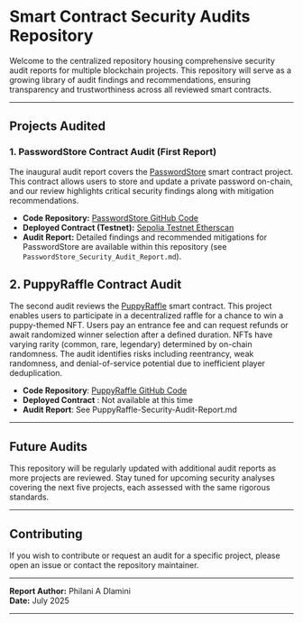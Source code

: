# Smart Contract Security Audits Repository

Welcome to the centralized repository housing comprehensive security audit reports for multiple blockchain projects. This repository will serve as a growing library of audit findings and recommendations, ensuring transparency and trustworthiness across all reviewed smart contracts.

---

## Projects Audited

### 1. PasswordStore Contract Audit (First Report)

The inaugural audit report covers the [PasswordStore](https://github.com/Cyfrin/3-passwordstore-audit/tree/audit-data) smart contract project. This contract allows users to store and update a private password on-chain, and our review highlights critical security findings along with mitigation recommendations.

- **Code Repository:** [PasswordStore GitHub Code](https://github.com/Cyfrin/3-passwordstore-audit/tree/audit-data)  
- **Deployed Contract (Testnet):** [Sepolia Testnet Etherscan](https://sepolia.etherscan.io/address/0x2ecf6ad327776bf966893c96efb24c9747f6694b)  
- **Audit Report:** Detailed findings and recommended mitigations for PasswordStore are available within this repository (see `PasswordStore_Security_Audit_Report.md`).

## 2. PuppyRaffle Contract Audit

The second audit reviews the [PuppyRaffle](https://github.com/Cyfrin/4-puppy-raffle-audit) smart contract. This project enables users to participate in a decentralized raffle for a chance to win a puppy-themed NFT. Users pay an entrance fee and can request refunds or await randomized winner selection after a defined duration. NFTs have varying rarity (common, rare, legendary) determined by on-chain randomness. The audit identifies risks including reentrancy, weak randomness, and denial-of-service potential due to inefficient player deduplication.

- **Code Repository**: [PuppyRaffle GitHub Code](https://github.com/Cyfrin/4-puppy-raffle-audit)
- **Deployed Contract** : Not available at this time
- **Audit Report**: See PuppyRaffle-Security-Audit-Report.md 
---

## Future Audits

This repository will be regularly updated with additional audit reports as more projects are reviewed. Stay tuned for upcoming security analyses covering the next five projects, each assessed with the same rigorous standards.

---

## Contributing

If you wish to contribute or request an audit for a specific project, please open an issue or contact the repository maintainer.


---

**Report Author:** Philani A Dlamini  
**Date:** July 2025

---